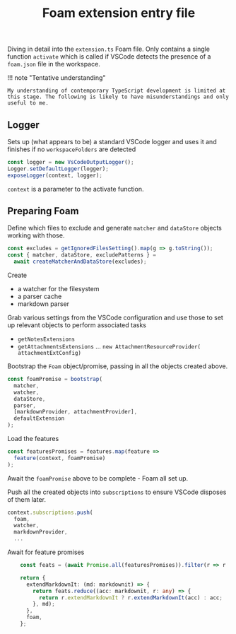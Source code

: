 ﻿---
tags:
- foam-dev
- foam-code
- vscode-extension
title: Foam extension entry file
type: note
---
Diving in detail into the `extension.ts` Foam file. Only contains a single function `activate` which is called if VSCode detects the presence of a `foam.json` file in the workspace. 

!!! note "Tentative understanding"

    My understanding of contemporary TypeScript development is limited at this stage. The following is likely to have misunderstandings and only useful to me.

## Logger

Sets up (what appears to be) a standard VSCode logger and uses it and finishes if no `workspaceFolders` are detected

```ts 
const logger = new VsCodeOutputLogger();
Logger.setDefaultLogger(logger);
exposeLogger(context, logger);
```

`context` is a parameter to the activate function. 

## Preparing Foam

Define which files to exclude and generate `matcher` and `dataStore` objects working with those.

```ts
const excludes = getIgnoredFilesSetting().map(g => g.toString());
const { matcher, dataStore, excludePatterns } =
  await createMatcherAndDataStore(excludes);
```

Create 

- a watcher for the filesystem
- a parser cache
- markdown parser

Grab various settings from the VSCode configuration and use those to set up relevant objects to perform associated tasks

- `getNotesExtensions`
- `getAttachmentsExtensions` ... `new AttachmentResourceProvider( attachmentExtConfig)`

Bootstrap the `Foam` object/promise, passing in all the objects created above.

```ts
const foamPromise = bootstrap(
  matcher,
  watcher,
  dataStore,
  parser,
  [markdownProvider, attachmentProvider],
  defaultExtension
);
```

Load the features

```ts
const featuresPromises = features.map(feature =>
  feature(context, foamPromise)
);
```

Await the `foamPromise` above to be complete - Foam all set up.

Push all the created objects into `subscriptions` to ensure VSCode disposes of them later.

```ts
context.subscriptions.push(
  foam,
  watcher,
  markdownProvider,
  ...
```

Await for feature promises

```ts
    const feats = (await Promise.all(featuresPromises)).filter(r => r != null);

    return {
      extendMarkdownIt: (md: markdownit) => {
        return feats.reduce((acc: markdownit, r: any) => {
          return r.extendMarkdownIt ? r.extendMarkdownIt(acc) : acc;
        }, md);
      },
      foam,
    };
```

[//begin]: # "Autogenerated link references for markdown compatibility"
[understanding-foam-code-base]: understanding-foam-code-base "Understanding the Foam Code Base"
[//end]: # "Autogenerated link references"